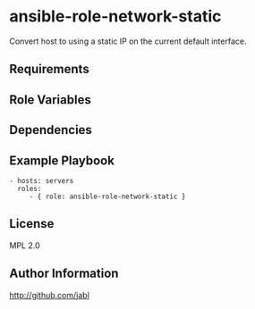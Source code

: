 ansible-role-network-static
===========================

Convert host to using a static IP on the current default interface.

Requirements
------------

Role Variables
--------------


Dependencies
------------



Example Playbook
----------------


    - hosts: servers
      roles:
         - { role: ansible-role-network-static }

License
-------

MPL 2.0

Author Information
------------------

http://github.com/jabl
